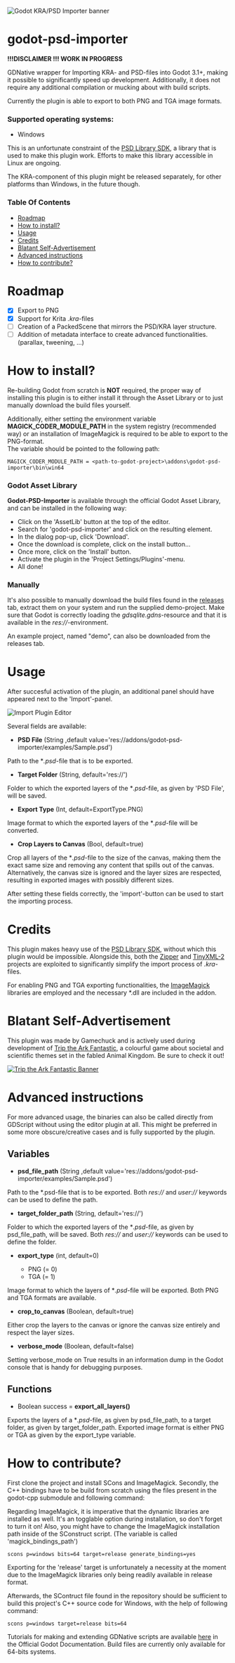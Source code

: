 ![Godot KRA/PSD Importer banner](icon/godot-kra-psd-importer-banner.png?raw=true "Godot KRA/PSD Importer banner")

# godot-psd-importer

**!!!DISCLAIMER !!! WORK IN PROGRESS**

GDNative wrapper for Importing KRA- and PSD-files into Godot 3.1+, making it possible to significantly speed up development. Additionally, it does not require any additional compilation or mucking about with build scripts.

Currently the plugin is able to export to both PNG and TGA image formats.

### Supported operating systems:
- Windows

This is an unfortunate constraint of the [PSD Library SDK](https://molecular-matters.com/products_psd_sdk.html), a library that is used to make this plugin work. Efforts to make this library accessible in Linux are ongoing.

The KRA-component of this plugin might be released separately, for other platforms than Windows, in the future though.

### Table Of Contents

- [Roadmap](#roadmap)
- [How to install?](#how-to-install)
- [Usage](#usage)
- [Credits](#credits)
- [Blatant Self-Advertisement](#blatant-self-advertisement)
- [Advanced instructions](#advanced-instructions)
- [How to contribute?](#how-to-contribute)

# <a name="roadmap">Roadmap</a>

- [x] Export to PNG
- [x] Support for Krita *.kra*-files
- [ ] Creation of a PackedScene that mirrors the PSD/KRA layer structure.
- [ ] Addition of metadata interface to create advanced functionalities. (parallax, tweening, ...)

# <a name="how-to-install">How to install?</a>

Re-building Godot from scratch is **NOT** required, the proper way of installing this plugin is to either install it through the Asset Library or to just manually download the build files yourself.

Additionally, either setting the environment variable **MAGICK_CODER_MODULE_PATH** in the system registry (recommended way) or an installation of ImageMagick is required to be able to export to the PNG-format.  
The variable should be pointed to the following path:

`MAGICK_CODER_MODULE_PATH = <path-to-godot-project>\addons\godot-psd-importer\bin\win64`

### Godot Asset Library

**Godot-PSD-Importer** is available through the official Godot Asset Library, and can be installed in the following way:

- Click on the 'AssetLib' button at the top of the editor.
- Search for 'godot-psd-importer' and click on the resulting element.
- In the dialog pop-up, click 'Download'.
- Once the download is complete, click on the install button...
- Once more, click on the 'Install' button.
- Activate the plugin in the 'Project Settings/Plugins'-menu.
- All done!

### Manually

It's also possible to manually download the build files found in the [releases](https://github.com/2shady4u/godot-sqlite/releases) tab, extract them on your system and run the supplied demo-project. Make sure that Godot is correctly loading the *gdsqlite.gdns*-resource and that it is available in the *res://*-environment.

An example project, named "demo", can also be downloaded from the releases tab. 

# <a name="usage">Usage</a>

After succesful activation of the plugin, an additional panel should have appeared next to the 'Import'-panel.

![Import Plugin Editor](readme/import_plugin_editor.PNG?raw=true "Import Plugin Editor")

Several fields are available:
- **PSD File** (String ,default value='res://addons/godot-psd-importer/examples/Sample.psd')

Path to the **.psd*-file that is to be exported.

- **Target Folder** (String, default='res://')

Folder to which the exported layers of the **.psd*-file, as given by 'PSD File', will be saved.

- **Export Type** (Int, default=ExportType.PNG)

Image format to which the exported layers of the **.psd*-file will be converted.

- **Crop Layers to Canvas** (Bool, default=true)

Crop all layers of the **.psd*-file to the size of the canvas, making them the exact same size and removing any content that spills out of the canvas. Alternatively, the canvas size is ignored and the layer sizes are respected, resulting in exported images with possibly different sizes.

After setting these fields correctly, the 'import'-button can be used to start the importing process.

# <a name="credits">Credits</a>

This plugin makes heavy use of the [PSD Library SDK](https://molecular-matters.com/products_psd_sdk.html), without which this plugin would be impossible. Alongside this, both the [Zipper](https://github.com/sebastiandev/zipper) and [TinyXML-2](https://github.com/leethomason/tinyxml2) projects are exploited to significantly simplify the import process of *.kra*-files.

For enabling PNG and TGA exporting functionalities, the [ImageMagick](https://imagemagick.org/index.php) libraries are employed and the necessary *.dll are included in the addon. 

# <a name="blatant-self-advertisement">Blatant Self-Advertisement</a>

This plugin was made by Gamechuck and is actively used during development of [Trip the Ark Fantastic](https://www.tripthearkfantastic.com/), a colourful game about societal and scientific themes set in the fabled Animal Kingdom. Be sure to check it out!

[![Trip the Ark Fantastic Banner](readme/ark_fantastic_presskit_header.png?raw=true "Trip the Ark Fantastic Banner")](https://www.tripthearkfantastic.com/)

# <a name="roadmap">Advanced instructions</a>

For more advanced usage, the binaries can also be called directly from GDScript without using the editor plugin at all.
This might be preferred in some more obscure/creative cases and is fully supported by the plugin.

## Variables

- **psd_file_path** (String ,default value='res://addons/godot-psd-importer/examples/Sample.psd')

Path to the *.psd-file that is to be exported. Both *res://* and *user://* keywords can be used to define the path.

- **target_folder_path** (String, default='res://')

Folder to which the exported layers of the **.psd*-file, as given by psd_file_path, will be saved. Both *res://* and *user://* keywords can be used to define the folder.

- **export_type** (int, default=0)

    * PNG (= 0)
    * TGA (= 1)

Image format to which the layers of **.psd*-file will be exported. Both PNG and TGA formats are available.

- **crop_to_canvas** (Boolean, default=true)

Either crop the layers to the canvas or ignore the canvas size entirely and respect the layer sizes.

- **verbose_mode** (Boolean, default=false)

Setting verbose_mode on True results in an information dump in the Godot console that is handy for debugging purposes.

## Functions

- Boolean success = **export_all_layers()**

Exports the layers of a **.psd*-file, as given by psd_file_path, to a target folder, as given by target_folder_path. Exported image format is either PNG or TGA as given by the export_type variable.


# <a name="how-to-contribute">How to contribute?</a>

First clone the project and install SCons and ImageMagick. Secondly, the C++ bindings have to be build from scratch using the files present in the godot-cpp submodule and following command:

Regarding ImageMagick, it is imperative that the dynamic libraries are installed as well. It's an togglable option during installation, so don't forget to turn it on! Also, you might have to change the ImageMagick installation path inside of the SConstruct script. (The variable is called 'magick_bindings_path')

```
scons p=windows bits=64 target=release generate_bindings=yes
```

Exporting for the 'release' target is unfortunately a necessity at the moment due to the ImageMagick libraries only being readily available in release format.

Afterwards, the SContruct file found in the repository should be sufficient to build this project's C++ source code for Windows, with the help of following command:

```
scons p=windows target=release bits=64
```

Tutorials for making and extending GDNative scripts are available [here](https://docs.godotengine.org/en/latest/tutorials/plugins/gdnative/gdnative-cpp-example.html) in the Official Godot Documentation. Build files are currently only available for 64-bits systems.

